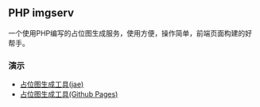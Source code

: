 ## PHP imgserv

一个使用PHP编写的占位图生成服务，使用方便，操作简单，前端页面构建的好帮手。

### 演示

* [占位图生成工具(jae)](http://imgserv.jd-app.com/about.html)
* [占位图生成工具(Github Pages)](http://mailzwj.github.io/imgserv)
